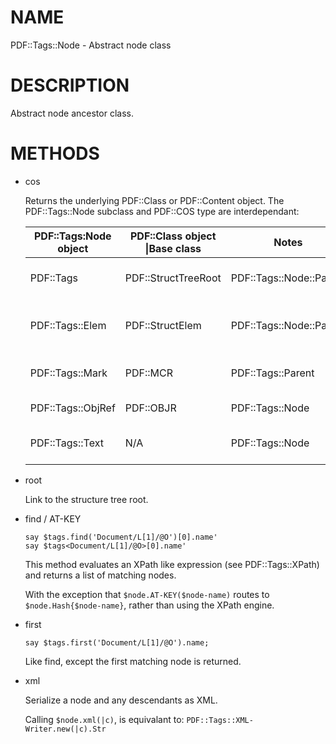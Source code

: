 NAME
====

PDF::Tags::Node - Abstract node class

DESCRIPTION
===========

Abstract node ancestor class.

METHODS
=======

  * cos

    Returns the underlying PDF::Class or PDF::Content object. The PDF::Tags::Node subclass and PDF::COS type are interdependant:

    <table class="pod-table">
    <thead><tr>
    <th>PDF::Tags:Node object</th> <th>PDF::Class object |Base class</th> <th>Notes</th> <th></th>
    </tr></thead>
    <tbody>
    <tr> <td>PDF::Tags</td> <td>PDF::StructTreeRoot</td> <td>PDF::Tags::Node::Parent</td> <td>PDF structure tree root</td> </tr> <tr> <td>PDF::Tags::Elem</td> <td>PDF::StructElem</td> <td>PDF::Tags::Node::Parent</td> <td>Intermediate structure element node</td> </tr> <tr> <td>PDF::Tags::Mark</td> <td>PDF::MCR</td> <td>PDF::Tags::Parent</td> <td>Leaf marked content reference</td> </tr> <tr> <td>PDF::Tags::ObjRef</td> <td>PDF::OBJR</td> <td>PDF::Tags::Node</td> <td>Leaf object reference</td> </tr> <tr> <td>PDF::Tags::Text</td> <td>N/A</td> <td>PDF::Tags::Node</td> <td>Looking to eliminate this class?</td> </tr>
    </tbody>
    </table>

  * root

    Link to the structure tree root.

  * find / AT-KEY

        say $tags.find('Document/L[1]/@O')[0].name'
        say $tags<Document/L[1]/@O>[0].name'

    This method evaluates an XPath like expression (see PDF::Tags::XPath) and returns a list of matching nodes.

    With the exception that `$node.AT-KEY($node-name)` routes to `$node.Hash{$node-name}`, rather than using the XPath engine.

  * first

        say $tags.first('Document/L[1]/@O').name;

    Like find, except the first matching node is returned.

  * xml

    Serialize a node and any descendants as XML.

    Calling `$node.xml(|c)`, is equivalant to: `PDF::Tags::XML-Writer.new(|c).Str`

